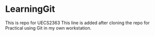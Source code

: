 # LearningGit
This is repo for UECS2363
This line is added after cloning the repo for Practical using Git in my own workstation.
